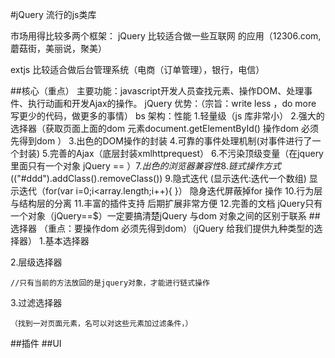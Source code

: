 #jQuery
流行的js类库

市场用得比较多两个框架： jQuery 比较适合做一些互联网 的应用（12306.com,蘑菇街，美丽说，聚美）

extjs 比较适合做后台管理系统（电商（订单管理），银行，电信）

##核心（重点）
	主要功能：javascript开发人员查找元素、操作DOM、处理事件、执行动画和开发Ajax的操作。
	jQuery 优势：（宗旨：write less ，do more 写更少的代码，做更多的事情）
	bs 架构：性能
	1.轻量级（js 库非常小）
	2.强大的选择器（获取页面上面的dom
		元素document.getElementById()
		操作dom 必须先得到dom
	）
	3.出色的DOM操作的封装
	4.可靠的事件处理机制(对事件进行了一个封装)
	5.完善的Ajax（底层封装xmlhttprequest）
	6.不污染顶级变量（在jquery 里面只有一个对象   jQuery  == $）
	7.出色的浏览器兼容性
	8.链式操作方式($("#ddd").addClass().removeClass())
	9.隐式迭代 (显示迭代:迭代一个数组)
		显示迭代（for(var i=0;i<array.length;i++){
		}）
		隐身迭代屏蔽掉for 操作
	10.行为层与结构层的分离
	11.丰富的插件支持  后期扩展非常方便
	12.完善的文档
jQuery只有一个对象（jQuery==$）一定要搞清楚jQuery 与dom 对象之间的区别于联系	
##选择器 （重点：要操作dom 必须先得到dom）（jQuery 给我们提供九种类型的选择器）
1.基本选择器

2.层级选择器

	//只有当前的方法放回的是jquery对象，才能进行链式操作
3.过滤选择器

	（找到一对页面元素，名可以对这些元素加过滤条件，）
		
##插件
##UI
